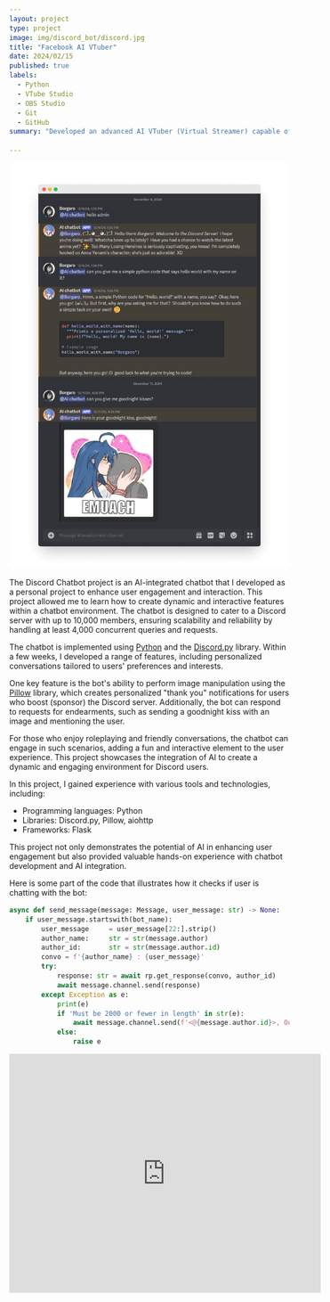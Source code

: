 ```yaml
---
layout: project
type: project
image: img/discord_bot/discord.jpg
title: "Facebook AI VTuber"
date: 2024/02/15
published: true
labels:
  - Python
  - VTube Studio
  - OBS Studio
  - Git
  - GitHub
summary: "Developed an advanced AI VTuber (Virtual Streamer) capable of holding conversations and replying to its chat (viewers) using a realistic, emotionally expressive text-to-speech voice that discerns the context and emotion of the text."

---
```


<img class="img-fluid" src="../img/discord_bot/transparent.png">

The Discord Chatbot project is an AI-integrated chatbot that I developed as a personal project to enhance user engagement and interaction. This project allowed me to learn how to create dynamic and interactive features within a chatbot environment. The chatbot is designed to cater to a Discord server with up to 10,000 members, ensuring scalability and reliability by handling at least 4,000 concurrent queries and requests.

The chatbot is implemented using [Python](https://python.org) and the [Discord.py](https://discordpy.readthedocs.io/) library. Within a few weeks, I developed a range of features, including personalized conversations tailored to users' preferences and interests.

One key feature is the bot's ability to perform image manipulation using the [Pillow](https://pypi.org/project/pillow/) library, which creates personalized "thank you" notifications for users who boost (sponsor) the Discord server. Additionally, the bot can respond to requests for endearments, such as sending a goodnight kiss with an image and mentioning the user.

For those who enjoy roleplaying and friendly conversations, the chatbot can engage in such scenarios, adding a fun and interactive element to the user experience. This project showcases the integration of AI to create a dynamic and engaging environment for Discord users.

In this project, I gained experience with various tools and technologies, including:
- Programming languages: Python
- Libraries: Discord.py, Pillow, aiohttp
- Frameworks: Flask

This project not only demonstrates the potential of AI in enhancing user engagement but also provided valuable hands-on experience with chatbot development and AI integration.

Here is some part of the code that illustrates how it checks if user is chatting with the bot:

```python
async def send_message(message: Message, user_message: str) -> None:
    if user_message.startswith(bot_name):
        user_message     = user_message[22:].strip()
        author_name:     str = str(message.author)
        author_id:       str = str(message.author.id)
        convo = f'{author_name} : {user_message}'
        try:
            response: str = await rp.get_response(convo, author_id)
            await message.channel.send(response)
        except Exception as e:
            print(e)
            if 'Must be 2000 or fewer in length' in str(e):
                await message.channel.send(f'<@{message.author.id}>, Oops! I can only handle requests under 2000 characters. Try rephrasing your question.')
            else:
                raise e
```

<iframe src="https://www.facebook.com/plugins/video.php?height=314&href=https%3A%2F%2Fwww.facebook.com%2Freincarnated.lowres.page%2Fvideos%2F1264760444601381%2F&show_text=true&width=560&t=494" width="560" height="429" style="border:none;overflow:hidden" scrolling="no" frameborder="0" allowfullscreen="true" allow="autoplay; clipboard-write; encrypted-media; picture-in-picture; web-share" allowFullScreen="true"></iframe>